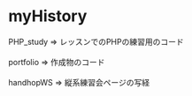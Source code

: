 # myHistory

PHP_study => レッスンでのPHPの練習用のコード<br>
<br>
portfolio => 作成物のコード<br>
<br>
handhopWS => 縦系練習会ページの写経<br> 
